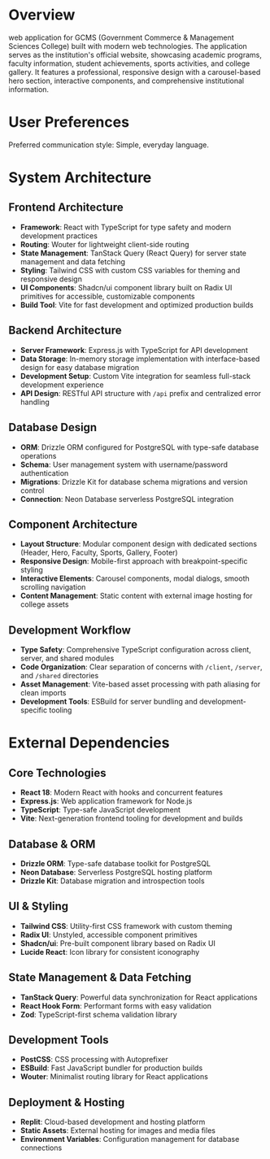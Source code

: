 # Overview

 web application for GCMS (Government Commerce & Management Sciences College) built with modern web technologies. The application serves as the institution's official website, showcasing academic programs, faculty information, student achievements, sports activities, and college gallery. It features a professional, responsive design with a carousel-based hero section, interactive components, and comprehensive institutional information.

# User Preferences

Preferred communication style: Simple, everyday language.

# System Architecture

## Frontend Architecture
- **Framework**: React with TypeScript for type safety and modern development practices
- **Routing**: Wouter for lightweight client-side routing
- **State Management**: TanStack Query (React Query) for server state management and data fetching
- **Styling**: Tailwind CSS with custom CSS variables for theming and responsive design
- **UI Components**: Shadcn/ui component library built on Radix UI primitives for accessible, customizable components
- **Build Tool**: Vite for fast development and optimized production builds

## Backend Architecture  
- **Server Framework**: Express.js with TypeScript for API development
- **Data Storage**: In-memory storage implementation with interface-based design for easy database migration
- **Development Setup**: Custom Vite integration for seamless full-stack development experience
- **API Design**: RESTful API structure with `/api` prefix and centralized error handling

## Database Design
- **ORM**: Drizzle ORM configured for PostgreSQL with type-safe database operations
- **Schema**: User management system with username/password authentication
- **Migrations**: Drizzle Kit for database schema migrations and version control
- **Connection**: Neon Database serverless PostgreSQL integration

## Component Architecture
- **Layout Structure**: Modular component design with dedicated sections (Header, Hero, Faculty, Sports, Gallery, Footer)
- **Responsive Design**: Mobile-first approach with breakpoint-specific styling
- **Interactive Elements**: Carousel components, modal dialogs, smooth scrolling navigation
- **Content Management**: Static content with external image hosting for college assets

## Development Workflow
- **Type Safety**: Comprehensive TypeScript configuration across client, server, and shared modules
- **Code Organization**: Clear separation of concerns with `/client`, `/server`, and `/shared` directories
- **Asset Management**: Vite-based asset processing with path aliasing for clean imports
- **Development Tools**: ESBuild for server bundling and development-specific tooling

# External Dependencies

## Core Technologies
- **React 18**: Modern React with hooks and concurrent features
- **Express.js**: Web application framework for Node.js
- **TypeScript**: Type-safe JavaScript development
- **Vite**: Next-generation frontend tooling for development and builds

## Database & ORM
- **Drizzle ORM**: Type-safe database toolkit for PostgreSQL
- **Neon Database**: Serverless PostgreSQL hosting platform
- **Drizzle Kit**: Database migration and introspection tools

## UI & Styling
- **Tailwind CSS**: Utility-first CSS framework with custom theming
- **Radix UI**: Unstyled, accessible component primitives
- **Shadcn/ui**: Pre-built component library based on Radix UI
- **Lucide React**: Icon library for consistent iconography

## State Management & Data Fetching
- **TanStack Query**: Powerful data synchronization for React applications
- **React Hook Form**: Performant forms with easy validation
- **Zod**: TypeScript-first schema validation library

## Development Tools
- **PostCSS**: CSS processing with Autoprefixer
- **ESBuild**: Fast JavaScript bundler for production builds
- **Wouter**: Minimalist routing library for React applications

## Deployment & Hosting
- **Replit**: Cloud-based development and hosting platform
- **Static Assets**: External hosting for images and media files
- **Environment Variables**: Configuration management for database connections
